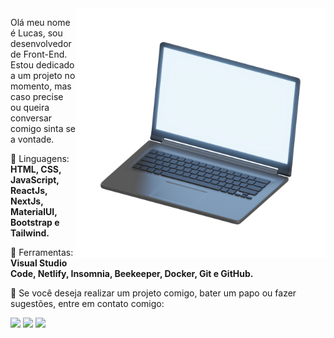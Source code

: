 <img src="./newprofile-img.png" min-width="400px" max-width="400px" width="400px" align="right" alt="Lucas_Frazao_Profile">

<p align="left"> 
  Olá meu nome é Lucas, sou desenvolvedor de Front-End. Estou dedicado a um projeto no momento, mas caso precise ou queira conversar comigo sinta se a vontade.
</p>

<p align="left">
  🦄 Linguagens: <strong> HTML, CSS, JavaScript, ReactJs, NextJs, MaterialUI, Bootstrap e Tailwind.</strong>
</p>

<p align="left">
  💼 Ferramentas: <strong> Visual Studio Code, Netlify, Insomnia, Beekeeper, Docker, Git e GitHub.</strong>
</p>

<p align="left">
  💌 Se você deseja realizar um projeto comigo, bater um papo ou fazer sugestões, entre em contato comigo: 
</p>

<p align="left">
  <a href="https://www.linkedin.com/in/lucas-frazaao" alt="Linkedin">
  <img src="https://img.shields.io/badge/-Linkedin-0e76a8?style=flat-square&logo=Linkedin&logoColor=white&link=https://www.linkedin.com/in/lucas-frazaao"/></a>

  <a href="https://api.whatsapp.com/send?phone=5534984301557" alt="WhatsApp">
  <img src="https://img.shields.io/badge/-WhatsApp-25d366?style=flat-square&labelColor=25d366&logo=whatsapp&logoColor=white&link=https://api.whatsapp.com/send?phone=5534984301557"/></a>

  <a href="https://www.instagram.com/frazao.lucaas" alt="Instagram">
  <img src="https://img.shields.io/badge/-Instagram-DF0174?style=flat-square&labelColor=DF0174&logo=instagram&logoColor=white&link=https://www.instagram.com/frazao.lucaas"/></a>
</p>  
